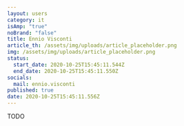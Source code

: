 ```yaml
---
layout: users
category: it
isAmp: "true"
noBrand: "false"
title: Ennio Visconti
article_th: /assets/img/uploads/article_placeholder.png
img: /assets/img/uploads/article_placeholder.png
status:
  start_date: 2020-10-25T15:45:11.544Z
  end_date: 2020-10-25T15:45:11.550Z
socials:
  mail: ennio.visconti
published: true
date: 2020-10-25T15:45:11.556Z
---
```

TODO